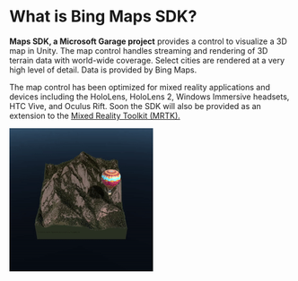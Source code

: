 # What is Bing Maps SDK?

**Maps SDK, a Microsoft Garage project** provides a control to visualize a 3D map in Unity. The map control handles streaming and rendering of 3D terrain data with world-wide coverage. Select cities are rendered at a very high level of detail. Data is provided by Bing Maps.

The map control has been optimized for mixed reality applications and devices including the HoloLens, HoloLens 2, Windows Immersive headsets, HTC Vive, and Oculus Rift. Soon the SDK will also be provided as an extension to the [Mixed Reality Toolkit \(MRTK\).](https://github.com/Microsoft/MixedRealityToolkit-Unity?WT.mc_id=github-mixedrealitycurriculum-ayyonet)

![Bing Maps SDK](../../../.gitbook/assets/boulderballoon.gif)



